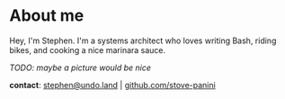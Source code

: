 About me
========

Hey, I'm Stephen. I'm a systems architect who loves writing Bash, riding bikes, and cooking a nice marinara sauce.

_TODO: maybe a picture would be nice_

**contact**: stephen@undo.land | [github.com/stove-panini](https://github.com/stove-panini)
